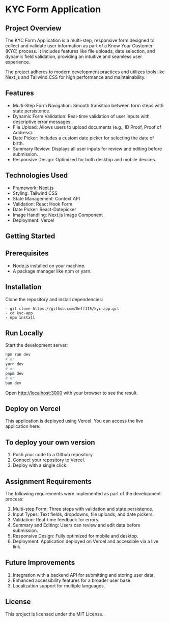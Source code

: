 # KYC Form Application

## Project Overview

The KYC Form Application is a multi-step, responsive form designed to collect and validate
user information as part of a Know Your Customer (KYC) process. It includes features like
file uploads, date selection, and dynamic field validation, providing an intuitive and
seamless user experience.

The project adheres to modern development practices and utilizes tools like Next.js and
Tailwind CSS for high performance and maintainability.


## Features

- Multi-Step Form Navigation: Smooth transition between form steps with state persistence.
- Dynamic Form Validation: Real-time validation of user inputs with descriptive error messages.
- File Upload: Allows users to upload documents (e.g., ID Proof, Proof of Address).
- Date Picker: Includes a custom date picker for selecting the date of birth.
- Summary Review: Displays all user inputs for review and editing before submission.
- Responsive Design: Optimized for both desktop and mobile devices.


## Technologies Used

- Framework: [Next.js](Next.js)
- Styling: Tailwind CSS
- State Management: Context API
- Validation: React Hook Form
- Date Picker: React-Datepicker
- Image Handling: Next.js Image Component
- Deployment: Vercel


## Getting Started

## Prerequisites

- Node.js installed on your machine.
- A package manager like npm or yarn.


## Installation

Clone the repository and install dependencies:

    - git clone https://github.com/Geff115/kyc-app.git
    - cd kyc-app
    - npm install

## Run Locally

Start the development server:

```bash
npm run dev
# or
yarn dev
# or
pnpm dev
# or
bun dev
```

Open [http://localhost:3000](http://localhost:3000) with your browser to see the result.


## Deploy on Vercel

This application is deployed using Vercel. You can access the live application here:


## To deploy your own version

1. Push your code to a Github repository.
2. Connect your repository to Vercel.
3. Deploy with a single click.


## Assignment Requirements

The following requirements were implemented as part of the development process:

1. Multi-step Form: Three steps with validation and state persistence.
2. Input Types: Text fields, dropdowns, file uploads, and date pickers.
3. Validation: Real-time feedback for errors.
4. Summary and Editing: Users can review and edit data before submission.
5. Responsive Design: Fully optimized for mobile and desktop.
6. Deployment: Application deployed on Vercel and accessible via a live link.


## Future Improvements

1. Integration with a backend API for submitting and storing user data.
2. Enhanced accessibility features for a broader user base.
3. Localization support for multiple languages.


## License

This project is licensed under the MIT License.